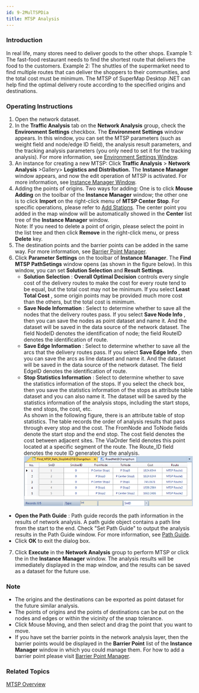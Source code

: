```yaml
---
id: 9-2MulTSPDia
title: MTSP Analysis
---
```

### Introduction

In real life, many stores need to deliver goods to the other shops. Example 1:
The fast-food restaurant needs to find the shortest route that delivers the
food to the customers. Example 2: The shuttles of the supermarket need to find
multiple routes that can deliver the shoppers to their communities, and the
total cost must be minimum. The MTSP of SuperMap Desktop .NET can help find
the optimal delivery route according to the specified origins and
destinations.

### Operating Instructions

1. Open the network dataset.
2. In the **Traffic Analysis** tab on the **Network Analysis** group, check the **Environment Settings** checkbox. The **Environment Settings** window appears. In this window, you can set the MTSP parameters (such as weight field and node/edge ID field), the analysis result parameters, and the tracking analysis parameters (you only need to set it for the tracking analysis). For more information, see [Environment Settings Window](NetAnalystEnvironmentWIN).
3. An instance for creating a new MTSP: Click **Traffic Analysis** > **Network Analysis** >Gallery> **Logistics and Distribution.** The **Instance Manager** window appears, and now the edit operation of MTSP is activated. For more information, see [Instance Manager Window](InstanceWIN).
4. Adding the points of origins. Two ways for adding: One is to click **Mouse Adding** on the toolbar of the **Instance Manager** window; the other one is to click **Import** on the right-click menu of **MTSP Center Stop**. For specific operations, please refer to [Add Stations](ImportLocations). The center point you added in the map window will be automatically showed in the **Center** list tree of the **Instance Manager** window. <br/>Note: If you need to delete a point of origin, please select the point in the list tree and then click **Remove** in the right-click menu, or press **Delete** key.
5. The destination points and the barrier points can be added in the same way. For more information, see [Barrier Point Manager](BarrierManagement).
6. Click **Parameter Settings** on the toolbar of **Instance Manager**. The **Find MTSP PathSetings** window opens (as shown in the figure below). In this window, you can set **Solution Selection** and **Result Settings**. 
   * **Solution Selection** : **Overall Optimal Decision** controls every single cost of the delivery routes to make the cost for every route tend to be equal, but the total cost may not be minimum. If you select **Least Total Cost** , some origin points may be provided much more cost than the others, but the total cost is minimum.
   * **Save Node Information** : Select to determine whether to save all the nodes that the delivery routes pass. If you select **Save Node Info** , then you can save the nodes as point dataset and name it. And the dataset will be saved in the data source of the network dataset. The field NodeID denotes the identification of node; the field RouteID denotes the identification of route. 
   * **Save Edge Information** : Select to determine whether to save all the arcs that the delivery routes pass. If you select **Save Edge Info** , then you can save the arcs as line dataset and name it. And the dataset will be saved in the data source of the network dataset. The field EdgeID denotes the identification of route. 
   * **Stop Statistics Information** : Select to determine whether to save the statistics information of the stops. If you select the check box, then you save the statistics information of the stops as attribute table dataset and you can also name it. The dataset will be saved by the statistics information of the analysis stops, including the start stops, the end stops, the cost, etc. <br/>As shown in the following figure, there is an attribute table of stop statistics. The table records the order of analysis results that pass through every stop and the cost. The FromNode and ToNode fields denote the start stop and the end stop. The cost field denotes the cost between adjacent sites. The ViaOrder field denotes this point located at a specific segment of the route. The Route_ID field denotes the route ID generated by the analysis. <br/>![](img/MTSPStatistic.png)  
  * **Open the Path Guide** : Path guide records the path information in the results of network analysis. A path guide object contains a path line from the start to the end. Check "Set Path Guide" to output the analysis results in the Path Guide window. For more information, see [Path Guide](PathGuide).
  * Click **OK** to exit the dialog box.
7. Click **Execute** in the **Network Analysis** group to perform MTSP or click the in the **Instance Manager** window. The analysis results will be immediately displayed in the map window, and the results can be saved as a dataset for the future use.

### Note

* The origins and the destinations can be exported as point dataset for the future similar analysis. 
* The points of origins and the points of destinations can be put on the nodes and edges or within the vicinity of the snap tolerance.
* Click Mouse Moving, and then select and drag the point that you want to move.
* If you have set the barrier points in the network analysis layer, then the barrier points would be displayed in the **Barrier Point** list of the **Instance Manager** window in which you could manage them. For how to add a barrier point please visit [Barrier Point Manager](BarrierManagement).

### Related Topics

[MTSP Overview](9-1MulTSP)
